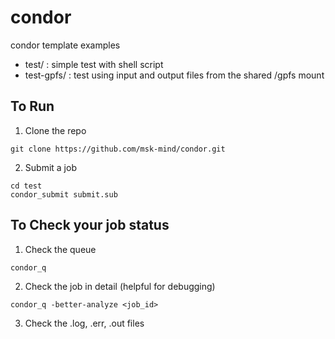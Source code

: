 # condor
condor template examples

- test/ : simple test with shell script
- test-gpfs/ : test using input and output files from the shared /gpfs mount

## To Run

1. Clone the repo

```
git clone https://github.com/msk-mind/condor.git
```

2. Submit a job

```
cd test
condor_submit submit.sub
```

## To Check your job status

1. Check the queue

```
condor_q
```

2. Check the job in detail (helpful for debugging)

```
condor_q -better-analyze <job_id>
```

3. Check the .log, .err, .out files


